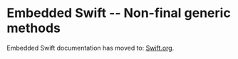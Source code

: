 # Embedded Swift -- Non-final generic methods

Embedded Swift documentation has moved to: [Swift.org](https://docs.swift.org/embedded/documentation/embedded).

